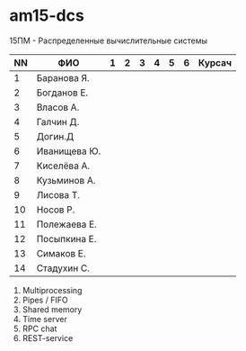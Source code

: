 # am15-dcs
15ПМ - Распределенные вычислительные системы

| NN  | ФИО              | 1   | 2   | 3   | 4   | 5   | 6   | Курсач |
| --- | ---------------- | --- | --- | --- | --- | --- | --- | ------ |
| 1   | Баранова Я.      |     |     |     |     |     |     |        |
| 2   | Богданов Е.      |     |     |     |     |     |     |        | 
| 3   | Власов А.        |     |     |     |     |     |     |        | 
| 4   | Галчин Д.        |     |     |     |     |     |     |        |
| 5   | Догин.Д          |     |     |     |     |     |     |        | 
| 6   | Иванищева Ю.     |     |     |     |     |     |     |        | 
| 7   | Киселёва А.      |     |     |     |     |     |     |        | 
| 8   | Кузьминов А.     |     |     |     |     |     |     |        |     
| 9   | Лисова Т.        |     |     |     |     |     |     |        |   
| 10  | Носов Р.         |     |     |     |     |     |     |        | 
| 11  | Полежаева Е.     |     |     |     |     |     |     |        |  
| 12  | Посыпкина Е.     |     |     |     |     |     |     |        |   
| 13  | Симаков Е.       |     |     |     |     |     |     |        |     
| 14  | Стадухин С.      |     |     |     |     |     |     |        |

1. Multiprocessing
2. Pipes / FIFO
3. Shared memory
4. Time server
5. RPC chat
6. REST-service
